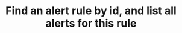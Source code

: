 ---
title: Find an alert rule by id, and list all alerts for this rule
api:
  file: bazel-binopenapiopenapiopenapiopenapi.swagger.json
  operationId: GetAlert
hidden: false
---